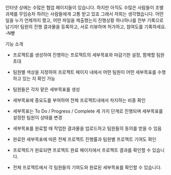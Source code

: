 인터넷 상에는 수많은 협업 페이지들이 있습니다.
하지만 아직도 수많은 사람들이 조별과제를 무임승차 하려는 사람들에게 고통 받고 있죠
그래서 저희는 생각했습니다.
어떤 일을 누가 언제까지 했고, 어떤 파일을 제출했는지 진행상황 하나하나를 전부 기록으로 남기자!
팀원의 진행 결과물을 등록하고, 서로 리뷰하며 허가하고, 참여도를 기록하세요. -N빵

기능 소개

- 프로젝트를 생성하여 진행하는 프로젝트의 세부목표와 마감기한 설정, 함께할 팀원 초대

- 팀원별 색상을 지정하여 프로젝트 페이지 내에서 어떤 팀원이 어떤 세부목표를 수행하고 있는 지 확인 가능

- 팀원들은 각자 맡은 세부목표를 생성

- 세부목표에 중요도를 부여하여 전체 프로젝트내에서 차지하는 비중 확인

- 세부목표는 To Do / Progress / Complete 세 가지 단계로 진행되며 세부목표를 설정한 팀원이 상태를 변경

- 세부목표를 완료할 때 작업한 결과물을 업로드하고 팀원들의 동의를 받을 수 있음

- 완료한 세부목표에 따른 전체 프로젝트 진행률과 팀원별 프로젝트 기여도 확인

- 프로젝트가 완료되면 프로젝트 완료 페이지에서 프로젝트 결과를 확인할 수 있습니다.

- 전체 프로젝트에서 각 팀원들의 기여도와 완료된 세부목표를 확인할 수 있습니다.
